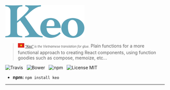 <img src="media/logo.png" alt="Keo" width="250" />

> <sub><sup><img src="media/vietnam.png" alt="Vietnamese Flag" width="20" /> *["Keo"](https://vi.wikipedia.org/wiki/Keo) is the Vietnamese translation for glue.*</sup></sub>
> Plain functions for a more functional approach to creating React components, using function goodies such as compose, memoize, etc...

![Travis](http://img.shields.io/travis/Wildhoney/Keo.svg?style=flat-square)
&nbsp;
![Bower](https://img.shields.io/bower/v/keo.svg?style=flat-square)
&nbsp;
![npm](http://img.shields.io/npm/v/keo.svg?style=flat-square)
&nbsp;
![License MIT](http://img.shields.io/badge/License-MIT-lightgrey.svg?style=flat-square)

* **npm:** `npm install keo`

---
